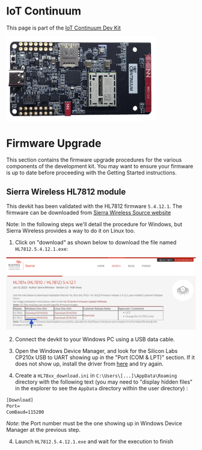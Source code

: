 # IoT Continuum

This page is part of the [IoT Continuum Dev Kit](/)

<picture>
 <source media="(prefers-color-scheme: dark)" srcset="images/DevKit_face1-black.jpg">
 <source media="(prefers-color-scheme: light)" srcset="images/DevKit_face1-white.jpg">
 <img alt="IoT Continuum Dev Kit" src="images/DevKit_face1-white.jpg" width="400"/>
</picture>

# Firmware Upgrade

This section contains the firmware upgrade procedures for the various components of the development kit.
You may want to ensure your firmware is up to date before proceeding with the Getting Started instructions.

## Sierra Wireless HL7812 module

This devkit has been validated with the HL7812 firmware `5.4.12.1`.
The firmware can be downloaded from [Sierra Wireless Source website](https://source.sierrawireless.com/resources/airprime/software/hl781x-and-hl7845-firmware/hl781x-and-hl7845-firmware-5,-d-,4,-d-,12,-d-,1/#sthash.fwWxnRTe.adE3QaLa.dpbs)

Note: In the following steps we'll detail the procedure for Windows, but Sierra Wireless provides a way to do it on Linux too.

1. Click on "download" as shown below to download the file named `HL7812.5.4.12.1.exe`:

<img src="images/HL7812_fw_download.png" alt="firmware download website" width="800"/>

2. Connect the devkit to your Windows PC using a USB data cable.

3. Open the Windows Device Manager, and look for the Silicon Labs CP210x USB to UART showing up in the "Port (COM & LPT)" section. If it does not show up, install the driver from [here](https://www.silabs.com/developers/usb-to-uart-bridge-vcp-drivers?tab=downloads) and try again.

4. Create a `HL78xx_download.ini` in `C:\Users\[...]\AppData\Roaming` directory with the following text (you may need to "display hidden files" in the explorer to see the `AppData` directory within the user directory) :
```
[Download]
Port=
ComBaud=115200
```
*Note*: the Port number must be the one showing up in Windows Device Manager at the previous step.

4. Launch `HL7812.5.4.12.1.exe` and wait for the execution to finish

